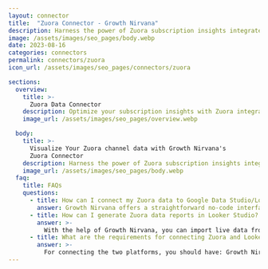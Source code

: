 ```yaml
---
layout: connector
title:  "Zuora Connector - Growth Nirvana"
description: Harness the power of Zuora subscription insights integrated into Looker Studio for strategic subscription management decisions.
image: /assets/images/seo_pages/body.webp
date: 2023-08-16
categories: connectors
permalink: connectors/zuora
icon_url: /assets/images/seo_pages/connectors/zuora

sections:
  overview:
    title: >-
      Zuora Data Connector
    description: Optimize your subscription insights with Zuora integration. Seamlessly merge subscription data from Zuora with Looker Studio's analytical capabilities, unlocking insights that drive subscription strategies, revenue analysis, and operational excellence.
    image_url: /assets/images/seo_pages/overview.webp

  body:
    title: >-
      Visualize Your Zuora channel data with Growth Nirvana's
      Zuora Connector
    description: Harness the power of Zuora subscription insights integrated into Looker Studio for strategic subscription management decisions.
    image_url: /assets/images/seo_pages/body.webp
  faq:
    title: FAQs
    questions:
      - title: How can I connect my Zuora data to Google Data Studio/Looker Studio?
        answer: Growth Nirvana offers a straightforward no-code interface to connect to Zuora data sources.
      - title: How can I generate Zuora data reports in Looker Studio?
        answer: >-
          With the help of Growth Nirvana, you can import live data from Zuora into Looker Studio. These data can be viewed in charts, tables, and dashboards to generate branded reports that can be shared instantly.
      - title: What are the requirements for connecting Zuora and Looker Studio?
        answer: >-
          For connecting the two platforms, you should have: Growth Nirvana Account and Zuora Ads Account
---
```


